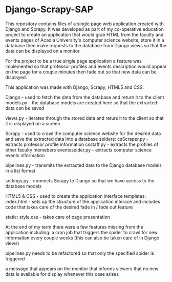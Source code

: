 # Django-Scrapy-SAP
This repository contains files of a single page web application created with Django and Scrapy. It was developed as part of my 
co-operative education project to create an application that would grab HTML from the faculty and events pages of Acadia
University's computer science website, store it in a database then make requests to the database from Django views so that
the data can be displayed on a monitor.

For the project to be a true single page application a feature was implemented so that professor profiles and events 
description would appear on the page for a couple minutes then fade out so that new data can be displayed.

This application was made with Django, Scrapy, HTML5 and CSS.

Django - used to fetch the data from the database and return it to the client
  models.py - the database models are created here so that the extracted data can be saved
  
  views.py - iterates through the stored data and returs it to the client so that it is displayed on a screen


Scrapy - used to crawl the computer science website for the desired data and save the extracted data into a database
  spiders:
    csScraper.py - extracts professor profile information
    csstaff.py - extracts the profiles of other faculty memebers
    eventsspider.py - extracts computer science events information 
  
  pipelines.py - transmits the extracted data to the Django database models in a list format
  
  settings.py - connects Scrapy to Django so that we have access to the database models
  


HTML5 & CSS - used to create the application interface
  templates:
    index.html - sets up the structure of the application interace and includes code that takes care of the desired 
                 fade in / fade out feature
  
  static:
    style.css - takes care of page presentation


At the end of my term there were a few features missing from the application including:
  a cron job that triggers the spider to crawl for new information every couple weeks (this can also be taken care of in
  Django views)
  
  pipelines.py needs to be refactored so that only the specified spider is triggered
  
  a message that appears on the monitor that informs viewers that no new data is available for display whenever this case
  arises


